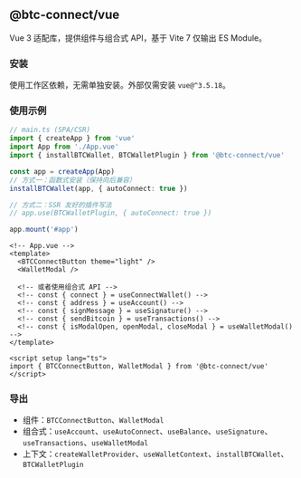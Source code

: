 ## @btc-connect/vue

Vue 3 适配库，提供组件与组合式 API，基于 Vite 7 仅输出 ES Module。

### 安装

使用工作区依赖，无需单独安装。外部仅需安装 `vue@^3.5.18`。

### 使用示例

```ts
// main.ts (SPA/CSR)
import { createApp } from 'vue'
import App from './App.vue'
import { installBTCWallet, BTCWalletPlugin } from '@btc-connect/vue'

const app = createApp(App)
// 方式一：函数式安装（保持向后兼容）
installBTCWallet(app, { autoConnect: true })

// 方式二：SSR 友好的插件写法
// app.use(BTCWalletPlugin, { autoConnect: true })

app.mount('#app')
```

```vue
<!-- App.vue -->
<template>
  <BTCConnectButton theme="light" />
  <WalletModal />
  
  <!-- 或者使用组合式 API -->
  <!-- const { connect } = useConnectWallet() -->
  <!-- const { address } = useAccount() -->
  <!-- const { signMessage } = useSignature() -->
  <!-- const { sendBitcoin } = useTransactions() -->
  <!-- const { isModalOpen, openModal, closeModal } = useWalletModal() -->
</template>

<script setup lang="ts">
import { BTCConnectButton, WalletModal } from '@btc-connect/vue'
</script>
```

### 导出

- 组件：`BTCConnectButton`、`WalletModal`
- 组合式：`useAccount`、`useAutoConnect`、`useBalance`、`useSignature`、`useTransactions`、`useWalletModal`
- 上下文：`createWalletProvider`、`useWalletContext`、`installBTCWallet`、`BTCWalletPlugin`
